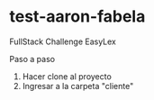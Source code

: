# test-aaron-fabela
FullStack Challenge EasyLex

Paso a paso

1. Hacer clone al proyecto
2. Ingresar a la carpeta "cliente"

